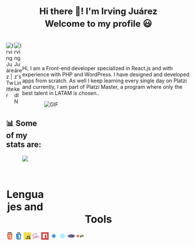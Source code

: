 
<h1 align=center><font size = 5>Hi there 👋! I'm Irving Juárez<br> Welcome to my profile 😃</font></h1>

<br>

<div>
  <a href="https://twitter.com/juarez1_irving">
    <img align="left" alt="Irving Juárez | Twitter" width="22px" src="https://raw.githubusercontent.com/peterthehan/peterthehan/master/assets/twitter.svg" />
  </a>
  <a href="https://www.linkedin.com/in/irvingdevjuarez/">
    <img align="left" alt="Irving Juárez's LinkedIN" width="22px" src="https://raw.githubusercontent.com/peterthehan/peterthehan/master/assets/linkedin.svg" />
  </a>
</div>

<br><br>

<p>Hi, I am a Front-end developer specialized in React.js and with experience with PHP and WordPress. I have designed and developed apps from scratch. As well I keep learning every single day on Platzi and currently, I am part of Platzi Master, a program where only the best talent in LATAM is chosen.. </p>
<img align="right" alt="GIF" src="https://i.pinimg.com/originals/8d/62/1f/8d621f66f551b6a39072473d52280ff0.gif?raw=true" width="400" height="300" />

<br>

## 📊 Some of my stats are:
<p align="center">
<img src="https://github-readme-stats.vercel.app/api?username=IrvingJuarez&theme=default&show_icons=true&hide=contribs" />
</p>

<br>

<h1 align=center>Lenguajes and Tools</h1>
<code><img title="html" height="20" src="https://raw.githubusercontent.com/github/explore/80688e429a7d4ef2fca1e82350fe8e3517d3494d/topics/html/html.png"></code>
<code><img title="css" height="20" src="https://raw.githubusercontent.com/github/explore/80688e429a7d4ef2fca1e82350fe8e3517d3494d/topics/css/css.png"></code>
<code><img title="javascript" height="20" src="https://raw.githubusercontent.com/github/explore/80688e429a7d4ef2fca1e82350fe8e3517d3494d/topics/javascript/javascript.png"></code>
<code><img title="sass" height="20" src="https://raw.githubusercontent.com/github/explore/80688e429a7d4ef2fca1e82350fe8e3517d3494d/topics/sass/sass.png"></code>
<code><img title="npm" height="20" src="https://raw.githubusercontent.com/github/explore/80688e429a7d4ef2fca1e82350fe8e3517d3494d/topics/npm/npm.png"></code>
<code><img title="webpack" height="20" src="https://raw.githubusercontent.com/github/explore/80688e429a7d4ef2fca1e82350fe8e3517d3494d/topics/webpack/webpack.png"></code>
<code><img title="react" height="20" src="https://raw.githubusercontent.com/github/explore/80688e429a7d4ef2fca1e82350fe8e3517d3494d/topics/react/react.png"></code>
<code><img title="php" height="20" src="https://raw.githubusercontent.com/github/explore/80688e429a7d4ef2fca1e82350fe8e3517d3494d/topics/php/php.png"></code>
<code><img title="git" height="20" src="https://raw.githubusercontent.com/github/explore/80688e429a7d4ef2fca1e82350fe8e3517d3494d/topics/git/git.png"></code>


<!---
IrvingJuarez/IrvingJuarez is a ✨ special ✨ repository because its `README.md` (this file) appears on your GitHub profile.
You can click the Preview link to take a look at your changes.
--->
